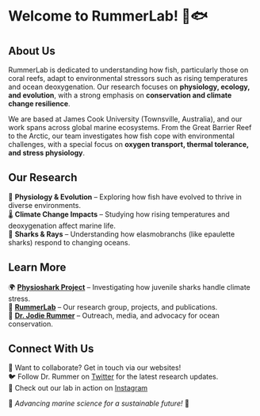 # Welcome to RummerLab! 🌊🐟

## About Us  
RummerLab is dedicated to understanding how fish, particularly those on coral reefs, adapt to environmental stressors such as rising temperatures and ocean deoxygenation. Our research focuses on **physiology, ecology, and evolution**, with a strong emphasis on **conservation and climate change resilience**.

We are based at James Cook University (Townsville, Australia), and our work spans across global marine ecosystems. From the Great Barrier Reef to the Arctic, our team investigates how fish cope with environmental challenges, with a special focus on **oxygen transport, thermal tolerance, and stress physiology**.

## Our Research  
🔬 **Physiology & Evolution** – Exploring how fish have evolved to thrive in diverse environments.  
🌡️ **Climate Change Impacts** – Studying how rising temperatures and deoxygenation affect marine life.  
🦈 **Sharks & Rays** – Understanding how elasmobranchs (like epaulette sharks) respond to changing oceans.  

## Learn More  
🌍 **[Physioshark Project](https://physioshark.org/)** – Investigating how juvenile sharks handle climate stress.  
🔬 **[RummerLab](https://rummerlab.com/)** – Our research group, projects, and publications.  
📢 **[Dr. Jodie Rummer](https://jodierummer.com/)** – Outreach, media, and advocacy for ocean conservation.  

## Connect With Us  
📧 Want to collaborate? Get in touch via our websites!  
🐦 Follow Dr. Rummer on [Twitter](https://twitter.com/jodierummer) for the latest research updates.  
📸 Check out our lab in action on [Instagram](https://www.instagram.com/jodierummer/)  

🔬 *Advancing marine science for a sustainable future!* 🌱
